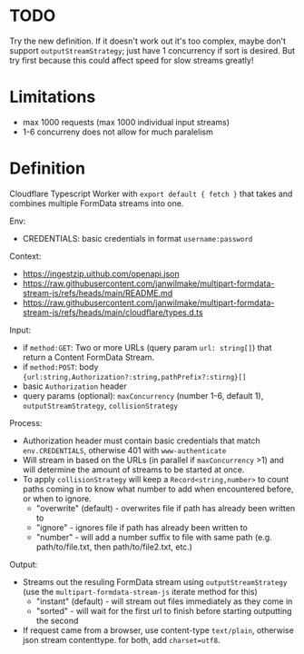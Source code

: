 # TODO

Try the new definition. If it doesn't work out it's too complex, maybe don't support `outputStreamStrategy`; just have 1 concurrency if sort is desired. But try first because this could affect speed for slow streams greatly!

# Limitations

- max 1000 requests (max 1000 individual input streams)
- 1-6 concurreny does not allow for much paralelism

# Definition

Cloudflare Typescript Worker with `export default { fetch }` that takes and combines multiple FormData streams into one.

Env:

- CREDENTIALS: basic credentials in format `username:password`

Context:

- https://ingestzip.uithub.com/openapi.json
- https://raw.githubusercontent.com/janwilmake/multipart-formdata-stream-js/refs/heads/main/README.md
- https://raw.githubusercontent.com/janwilmake/multipart-formdata-stream-js/refs/heads/main/cloudflare/types.d.ts

Input:

- if `method:GET`: Two or more URLs (query param `url: string[]`) that return a Content FormData Stream.
- if `method:POST`: body `{url:string,Authorization?:string,pathPrefix?:stirng}[]`
- basic `Authorization` header
- query params (optional): `maxConcurrency` (number 1-6, default 1), `outputStreamStrategy`, `collisionStrategy`

Process:

- Authorization header must contain basic credentials that match `env.CREDENTIALS`, otherwise 401 with `www-authenticate`
- Will stream in based on the URLs (in parallel if `maxConcurrency` >1) and will determine the amount of streams to be started at once.
- To apply `collisionStrategy` will keep a `Record<string,number>` to count paths coming in to know what number to add when encountered before, or when to ignore.
  - "overwrite" (default) - overwrites file if path has already been written to
  - "ignore" - ignores file if path has already been written to
  - "number" - will add a number suffix to file with same path (e.g. path/to/file.txt, then path/to/file2.txt, etc.)

Output:

- Streams out the resuling FormData stream using `outputStreamStrategy` (use the `multipart-formdata-stream-js` iterate method for this)
  - "instant" (default) - will stream out files immediately as they come in
  - "sorted" - will wait for the first url to finish before starting outputting the second
- If request came from a browser, use content-type `text/plain`, otherwise json stream contenttype. for both, add `charset=utf8`.
